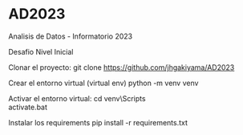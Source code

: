 # AD2023
Analisis de Datos - Informatorio 2023

Desafio Nivel Inicial

Clonar el proyecto:
git clone https://github.com/jhgakiyama/AD2023

Crear el entorno virtual (virtual env)
python -m venv venv

Activar el entorno virtual:
cd venv\Scripts\
activate.bat

Instalar los requirements
pip install -r requirements.txt

